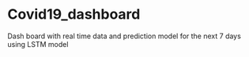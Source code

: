 # Covid19_dashboard
Dash board with real time data and prediction model for the next 7 days using LSTM model 
